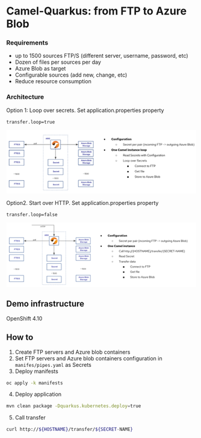 # Camel-Quarkus: from FTP to Azure Blob

### Requirements
 - up to 1500 sources FTP/S (different server, username, password, etc)
- Dozen of files per sources per day
- Azure Blob as target
- Configurable sources (add new, change, etc)
- Reduce resource consumption

### Architecture 
Option 1: Loop over secrets. Set application.properties property
```properties
transfer.loop=true
```
![architecture](arch.png)

Option2. Start over HTTP. Set application.properties property
```properties
transfer.loop=false
```
![architecture](arch2.png)

## Demo infrastructure
OpenShift 4.10

## How to
1. Create FTP servers and Azure blob containers
2. Set FTP servers and Azure blob containers configuration in `manifes/pipes.yaml` as Secrets
3. Deploy manifests
```bash
oc apply -k manifests
```
4. Deploy application
```bash
mvn clean package -Dquarkus.kubernetes.deploy=true
```
5. Call transfer
```bash
curl http://${HOSTNAME}/transfer/${SECRET-NAME} 
```